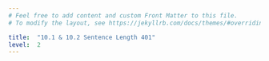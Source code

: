 ```yaml
---
# Feel free to add content and custom Front Matter to this file.
# To modify the layout, see https://jekyllrb.com/docs/themes/#overriding-theme-defaults

title:  "10.1 & 10.2 Sentence Length 401"
level:  2
---
```

<style>
path.regressionLine {
    stroke: #d85040;
    fill: none;
    stroke-width: 1.5;
    stroke-dasharray: 3,5;
  }
</style>

<script src="https://d3js.org/d3.v6.min.js" defer></script>
<script src="https://d3js.org/d3-scale.v3.min.js" defer></script>
<script src="https://unpkg.com/simple-statistics@7.7.0/dist/simple-statistics.min.js" defer></script>
<script src="js/companion_utils_locale-nl.js" defer></script>
<script src="js/companion_utils_colors.js" defer></script>
<script src="js/companion_utils_svg2png.js" defer></script>

<script src="js/companion_chart_10-1_sentence-length.js" defer></script>

<div class="chart_float" id="chart_10-1_sentence-length"></div>
<div class="chart_float" id="chart_10-2_sentence-length-variance"></div>
